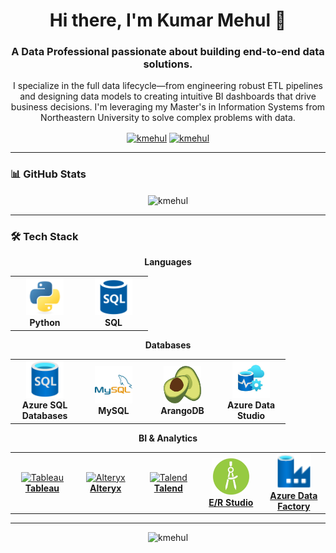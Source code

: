 <h1 align="center">Hi there, I'm Kumar Mehul 👋</h1>
<h3 align="center">A Data Professional passionate about building end-to-end data solutions.</h3>

<p align="center">
  I specialize in the full data lifecycle—from engineering robust ETL pipelines and designing data models to creating intuitive BI dashboards that drive business decisions. I'm leveraging my Master's in Information Systems from Northeastern University to solve complex problems with data.
</p>

<p align="center">
  <a href="https://www.linkedin.com/in/kmehul992/" target="blank"><img align="center" src="https://img.shields.io/badge/LinkedIn-0077B5?style=for-the-badge&logo=linkedin&logoColor=white" alt="kmehul" /></a>
  <a href="mailto:kumar-mehul@outlook.com" target="blank"><img align="center" src="https://img.shields.io/badge/Email-0078D4?style=for-the-badge&logo=microsoft-outlook&logoColor=white" alt="kmehul" /></a>
</p>

---

<h3 align="left">📊 GitHub Stats</h3>
<p align="center">
  <img align="center" src="https://github-readme-stats.vercel.app/api?username=kmehul&show_icons=true&locale=en&theme=tokyonight" alt="kmehul" />
</p>

---

<h3 align="left">🛠️ Tech Stack</h3>

<p align="center">
  <strong>Languages</strong>
</p>
<table align="center">
  <tr>
    <td align="center" width="96">
      <a  target="_blank" rel="noreferrer">
        <img src="https://raw.githubusercontent.com/devicons/devicon/master/icons/python/python-original.svg" width="60" height="60" alt="Python" />
        <br><strong>Python</strong>
      </a>
    </td>
    <td align="center" width="96">
      <a >
        <img src="https://raw.githubusercontent.com/devicons/devicon/master/icons/azuresqldatabase/azuresqldatabase-plain.svg" width="60" height="60" alt="SQL" />
        <br><strong>SQL</strong>
      </a>
    </td>
  </tr>
</table>

<p align="center">
  <strong>Databases</strong>
</p>
<table align="center">
  <tr>
    <td align="center" width="96">
      <a  target="_blank" rel="noreferrer">
        <img src="https://raw.githubusercontent.com/kmehul/kmehul/main/Azure SQL Database.svg" width="60" height="60" alt="Azure SQL Databases" />
        <br><strong>Azure SQL Databases</strong>
      </a>
    </td>
    <td align="center" width="96">
      <a  target="_blank" rel="noreferrer">
        <img src="https://raw.githubusercontent.com/devicons/devicon/master/icons/mysql/mysql-original-wordmark.svg" width="60" height="60" alt="MySQL" />
        <br><strong>MySQL</strong>
      </a>
    </td>
    <td align="center" width="96">
      <a  target="_blank" rel="noreferrer">
        <img src="https://raw.githubusercontent.com/kmehul/kmehul/main/arangodb.png" width="60" height="60" alt="ArangoDB" />
        <br><strong>ArangoDB</strong>
      </a>
    </td>
    <td align="center" width="96">
      <a  target="_blank" rel="noreferrer">
        <img src="https://raw.githubusercontent.com/kmehul/kmehul/main/azure data studio.png" width="60" height="60" alt="Azure Data Studio" />
        <br><strong>Azure Data Studio</strong>
      </a>
    </td>
  </tr>
</table>

<p align="center">
  <strong>BI & Analytics</strong>
</p>
<table align="center">
  <tr>
    <td align="center" width="96">
      <a href="https://www.tableau.com/" target="_blank" rel="noreferrer">
        <img src="https://cdn.worldvectorlogo.com/logos/tableau-software.svg" width="55" height="55" alt="Tableau" />
        <br><strong>Tableau</strong>
      </a>
    </td>
    <td align="center" width="96">
      <a href="https://www.alteryx.com/" target="_blank" rel="noreferrer">
        <img src="https://cdn.worldvectorlogo.com/logos/alteryx.svg" width="55" height="55" alt="Alteryx" />
        <br><strong>Alteryx</strong>
      </a>
    </td>
    <td align="center" width="96">
      <a href="https://www.talend.com/" target="_blank" rel="noreferrer">
        <img src="src-https://statics-dev.cloud.talend.com/@talend/common/images/favicon-logo-square.ico" width="55" height="55" alt="Talend" />
        <br><strong>Talend</strong>
      </a>
    </td>
    <td align="center" width="96">
      <a href="https://www.idera.com/er-studio-data-architect-software" target="_blank" rel="noreferrer">
        <img src="https://raw.githubusercontent.com/kmehul/kmehul/main/er_studio_logo.png" width="60" height="60" alt="E/R Studio" />
        <br><strong>E/R Studio</strong>
      </a>
    </td>
    <td align="center" width="96">
      <a href="https://azure.microsoft.com/en-us/products/data-factory/" target="_blank" rel="noreferrer">
        <img src="https://raw.githubusercontent.com/kmehul/kmehul/main/adf.svg" width="55" height="55" alt="Azure Data Factory" />
        <br><strong>Azure Data Factory</strong>
      </a>
    </td>
  </tr>
</table>

---

<p align="center">
  <img src="https://komarev.com/ghpvc/?username=kmehul&label=Profile%20Visitors&color=blueviolet" alt="kmehul" />
</p>
